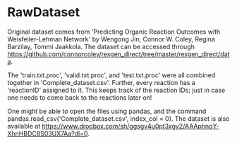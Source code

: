 # RawDataset

Original dataset comes from 'Predicting Organic Reaction Outcomes with Weisfeiler-Lehman Network' by Wengong Jin, Connor W. Coley, Regina Barzilay, Tommi Jaakkola.  The dataset can be accessed through https://github.com/connorcoley/rexgen_direct/tree/master/rexgen_direct/data.

The 'train.txt.proc', 'valid.txt.proc', and 'test.txt.proc' were all combined together in 'Complete_dataset.csv'. Further, every reaction has a 'reactionID' assigned to it. This keeps track of the reaction IDs; just in case one needs to come back to the reactions later on!

One might be able to open the files using pandas, and the command pandas.read_csv('Complete_dataset.csv', index_col = 0). The dataset is also available at https://www.dropbox.com/sh/ggsgy4u0pt3xgy2/AAAphnqY-XhnHBDC8S03UX7Aa?dl=0.

